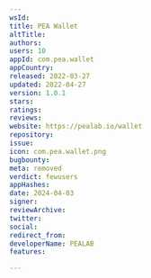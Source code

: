 ```yaml
---
wsId: 
title: PEA Wallet
altTitle: 
authors: 
users: 10
appId: com.pea.wallet
appCountry: 
released: 2022-03-27
updated: 2022-04-27
version: 1.0.1
stars: 
ratings: 
reviews: 
website: https://pealab.io/wallet
repository: 
issue: 
icon: com.pea.wallet.png
bugbounty: 
meta: removed
verdict: fewusers
appHashes: 
date: 2024-04-03
signer: 
reviewArchive: 
twitter: 
social: 
redirect_from: 
developerName: PEALAB
features: 

---
```


